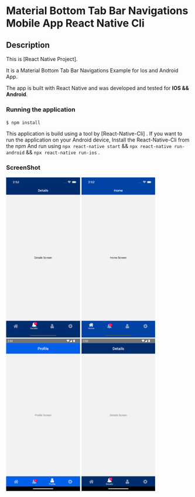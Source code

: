 # Material Bottom Tab Bar Navigations Mobile App React Native Cli

## Description

This is [React Native Project].

It is a Material Bottom Tab Bar Navigations Example for Ios and Android App.

The app is built with React Native and was developed and tested for **IOS && Android**.

### Running the application

`$ npm install`

This application is build using a tool by [React-Native-Cli] .
If you want to run the application on your Android device, Install the React-Native-Cli from the npm
And run using `npx react-native start` && `npx react-native run-android` && `npx react-native run-ios` .


### ScreenShot

<p float="left">
  <img src="screenshot/materilaBottomTabIos1.png" width="40%" />
  <img src="screenshot/materilaBottomTabIos2.png" width="40%" />
  <img src="screenshot/materilaBottomTabAndroid1.png" width="40%" />
  <img src="screenshot/materilaBottomTabAndroid2.png" width="40%" />
</p>
